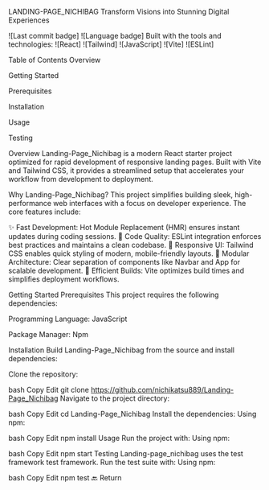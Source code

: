 LANDING-PAGE_NICHIBAG
Transform Visions into Stunning Digital Experiences

![Last commit badge] ![Language badge]
Built with the tools and technologies:
![React] ![Tailwind] ![JavaScript] ![Vite] ![ESLint]

Table of Contents
Overview

Getting Started

Prerequisites

Installation

Usage

Testing

Overview
Landing-Page_Nichibag is a modern React starter project optimized for rapid development of responsive landing pages. Built with Vite and Tailwind CSS, it provides a streamlined setup that accelerates your workflow from development to deployment.

Why Landing-Page_Nichibag?
This project simplifies building sleek, high-performance web interfaces with a focus on developer experience. The core features include:

✨ Fast Development: Hot Module Replacement (HMR) ensures instant updates during coding sessions.
🧼 Code Quality: ESLint integration enforces best practices and maintains a clean codebase.
📱 Responsive UI: Tailwind CSS enables quick styling of modern, mobile-friendly layouts.
🧩 Modular Architecture: Clear separation of components like Navbar and App for scalable development.
🚀 Efficient Builds: Vite optimizes build times and simplifies deployment workflows.

Getting Started
Prerequisites
This project requires the following dependencies:

Programming Language: JavaScript

Package Manager: Npm

Installation
Build Landing-Page_Nichibag from the source and install dependencies:

Clone the repository:

bash
Copy
Edit
git clone https://github.com/nichikatsu889/Landing-Page_Nichibag
Navigate to the project directory:

bash
Copy
Edit
cd Landing-Page_Nichibag
Install the dependencies:
Using npm:

bash
Copy
Edit
npm install
Usage
Run the project with:
Using npm:

bash
Copy
Edit
npm start
Testing
Landing-page_nichibag uses the test framework test framework. Run the test suite with:
Using npm:

bash
Copy
Edit
npm test
🔙 Return

